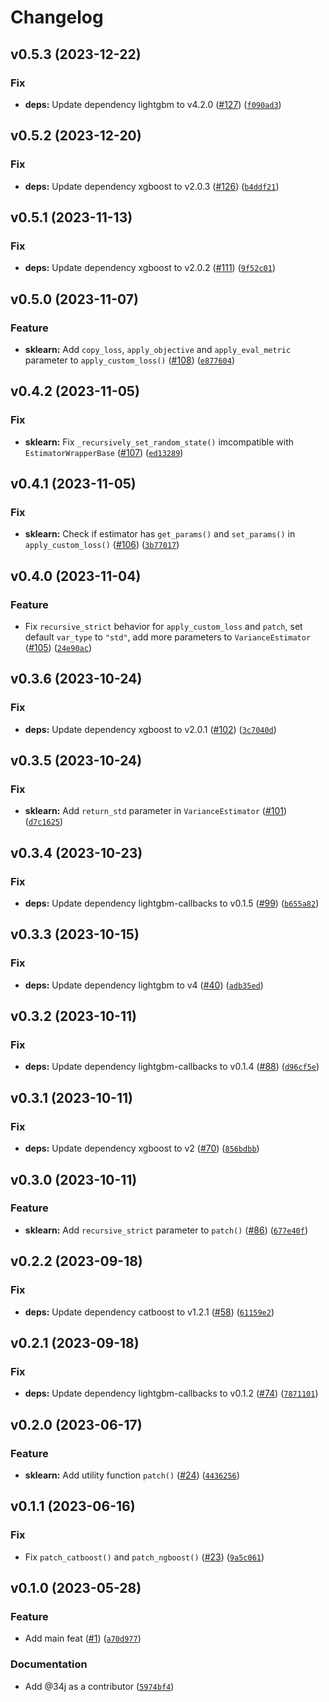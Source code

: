 # Changelog

<!--next-version-placeholder-->

## v0.5.3 (2023-12-22)

### Fix

* **deps:** Update dependency lightgbm to v4.2.0 ([#127](https://github.com/34j/boost-loss/issues/127)) ([`f090ad3`](https://github.com/34j/boost-loss/commit/f090ad3437c52e1a1227bad045580220f75b6e82))

## v0.5.2 (2023-12-20)

### Fix

* **deps:** Update dependency xgboost to v2.0.3 ([#126](https://github.com/34j/boost-loss/issues/126)) ([`b4ddf21`](https://github.com/34j/boost-loss/commit/b4ddf2157670a82bbcb79ee5e58188de777d5bd5))

## v0.5.1 (2023-11-13)

### Fix

* **deps:** Update dependency xgboost to v2.0.2 ([#111](https://github.com/34j/boost-loss/issues/111)) ([`9f52c01`](https://github.com/34j/boost-loss/commit/9f52c01fb93bb38b507539ebb3160ea0a75ada99))

## v0.5.0 (2023-11-07)

### Feature

* **sklearn:** Add `copy_loss`, `apply_objective` and `apply_eval_metric` parameter to `apply_custom_loss()` ([#108](https://github.com/34j/boost-loss/issues/108)) ([`e877604`](https://github.com/34j/boost-loss/commit/e8776041eb08082c99d00500987edcb75184cbeb))

## v0.4.2 (2023-11-05)

### Fix

* **sklearn:** Fix `_recursively_set_random_state()` imcompatible with `EstimatorWrapperBase` ([#107](https://github.com/34j/boost-loss/issues/107)) ([`ed13289`](https://github.com/34j/boost-loss/commit/ed13289e71dbc74ce5cc814eddfafd397db0e271))

## v0.4.1 (2023-11-05)

### Fix

* **sklearn:** Check if estimator has `get_params()` and `set_params()` in `apply_custom_loss()` ([#106](https://github.com/34j/boost-loss/issues/106)) ([`3b77017`](https://github.com/34j/boost-loss/commit/3b77017c00a421a58fee5f725eae36975c422a92))

## v0.4.0 (2023-11-04)

### Feature

* Fix `recursive_strict` behavior for `apply_custom_loss` and `patch`, set default `var_type` to `"std"`, add more parameters to `VarianceEstimator` ([#105](https://github.com/34j/boost-loss/issues/105)) ([`24e90ac`](https://github.com/34j/boost-loss/commit/24e90ac96758ceebf665f2c74fd1e1d839d42534))

## v0.3.6 (2023-10-24)

### Fix

* **deps:** Update dependency xgboost to v2.0.1 ([#102](https://github.com/34j/boost-loss/issues/102)) ([`3c7040d`](https://github.com/34j/boost-loss/commit/3c7040d0e73838c282ddf7fbeac728e6f4534066))

## v0.3.5 (2023-10-24)

### Fix

* **sklearn:** Add `return_std` parameter in `VarianceEstimator` ([#101](https://github.com/34j/boost-loss/issues/101)) ([`d7c1625`](https://github.com/34j/boost-loss/commit/d7c16255483f87fe0f81b84bb393a0aefa4774d8))

## v0.3.4 (2023-10-23)

### Fix

* **deps:** Update dependency lightgbm-callbacks to v0.1.5 ([#99](https://github.com/34j/boost-loss/issues/99)) ([`b655a82`](https://github.com/34j/boost-loss/commit/b655a8259e3988e8ca2633c0feec1cc128a485d4))

## v0.3.3 (2023-10-15)

### Fix

* **deps:** Update dependency lightgbm to v4 ([#40](https://github.com/34j/boost-loss/issues/40)) ([`adb35ed`](https://github.com/34j/boost-loss/commit/adb35ed53f2eea7de53996f07e6d6ac043727f41))

## v0.3.2 (2023-10-11)

### Fix

* **deps:** Update dependency lightgbm-callbacks to v0.1.4 ([#88](https://github.com/34j/boost-loss/issues/88)) ([`d96cf5e`](https://github.com/34j/boost-loss/commit/d96cf5e54fa7297e5eac6e7622a398098aa8891f))

## v0.3.1 (2023-10-11)

### Fix

* **deps:** Update dependency xgboost to v2 ([#70](https://github.com/34j/boost-loss/issues/70)) ([`856bdbb`](https://github.com/34j/boost-loss/commit/856bdbb5233bc0cdb0d5a9e0e0d07110bbd664d1))

## v0.3.0 (2023-10-11)

### Feature

* **sklearn:** Add `recursive_strict` parameter to `patch()` ([#86](https://github.com/34j/boost-loss/issues/86)) ([`677e40f`](https://github.com/34j/boost-loss/commit/677e40f29136365e96c8aa22f50e53d64562d92a))

## v0.2.2 (2023-09-18)

### Fix

* **deps:** Update dependency catboost to v1.2.1 ([#58](https://github.com/34j/boost-loss/issues/58)) ([`61159e2`](https://github.com/34j/boost-loss/commit/61159e2b4ad444c8f045c2f5c83ac9eb3531f178))

## v0.2.1 (2023-09-18)

### Fix

* **deps:** Update dependency lightgbm-callbacks to v0.1.2 ([#74](https://github.com/34j/boost-loss/issues/74)) ([`7871101`](https://github.com/34j/boost-loss/commit/7871101b6552e4a0395883197e3d9207951ef8e2))

## v0.2.0 (2023-06-17)

### Feature

* **sklearn:** Add utility function `patch()` ([#24](https://github.com/34j/boost-loss/issues/24)) ([`4436256`](https://github.com/34j/boost-loss/commit/4436256cbc1be66daa2e4dfadccc4325c7b5fc7c))

## v0.1.1 (2023-06-16)

### Fix

* Fix `patch_catboost()` and `patch_ngboost()` ([#23](https://github.com/34j/boost-loss/issues/23)) ([`9a5c061`](https://github.com/34j/boost-loss/commit/9a5c0618453b82d5cef8d1adb9df66e3568084d8))

## v0.1.0 (2023-05-28)
### Feature
* Add main feat ([#1](https://github.com/34j/boost-loss/issues/1)) ([`a70d977`](https://github.com/34j/boost-loss/commit/a70d97710524ec6b33773474e6cccdb8dfa55909))

### Documentation
* Add @34j as a contributor ([`5974bf4`](https://github.com/34j/boost-loss/commit/5974bf4d243c577f44839cff17fa2732c54c0dba))
